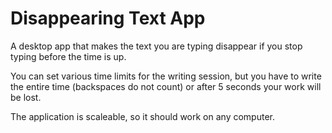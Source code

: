 # Disappearing Text App
A desktop app that makes the text you are typing disappear if you stop typing before the time is up.

You can set various time limits for the writing session, but you have to write the entire time (backspaces do not count) or after 5 seconds your work will be lost. 

The application is scaleable, so it should work on any computer.
